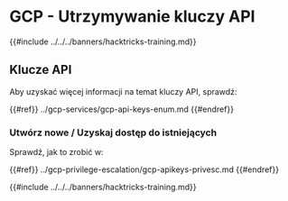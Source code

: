 # GCP - Utrzymywanie kluczy API

{{#include ../../../banners/hacktricks-training.md}}

## Klucze API

Aby uzyskać więcej informacji na temat kluczy API, sprawdź:

{{#ref}}
../gcp-services/gcp-api-keys-enum.md
{{#endref}}

### Utwórz nowe / Uzyskaj dostęp do istniejących

Sprawdź, jak to zrobić w:

{{#ref}}
../gcp-privilege-escalation/gcp-apikeys-privesc.md
{{#endref}}

{{#include ../../../banners/hacktricks-training.md}}
